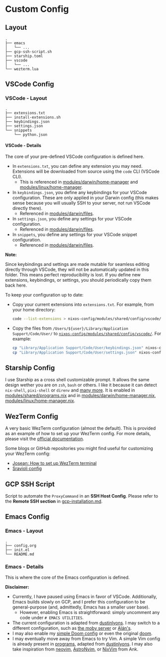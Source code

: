 # Custom Config

## Layout

```text
.
├── emacs
│   └── ...
├── gcp-ssh-script.sh
├── starship.toml
├── vscode
│   └── ...
└── wezterm.lua
```

## VSCode Config

### VSCode - Layout

```text
.
├── extensions.txt
├── install-extensions.sh
├── keybindings.json
├── settings.json
└── snippets
    └── python.json
```

#### VSCode - Details

The core of your pre-defined VSCode configuration is defined here.

+ In `extensions.txt`, you can define any extension you may need. Extensions will be downloaded from source using the `code` CLI (VSCode CLI).
  + This is referenced in [modules/darwin/home-manager](./../../darwin/home-manager.nix#L47-L50) and [modules/linux/home-manager](./../../linux/home-manager.nix#L27-L30).
+ In `keybindings.json`, you define any keybindings for your VSCode configuration. These are only applied in your Darwin config (this makes sense because you will usually SSH to your server, not run VSCode directly there).
  + Referenced in [modules/darwin/files](./../../darwin/files.nix#L27-L31).
+ In `settings.json`, you define any settings for your VSCode configuration.
  + Referenced in [modules/darwin/files](./../../darwin/files.nix#L32-L36).
+ In `snippets`, you define any settings for your VSCode snippet configuration.
  + Referenced in [modules/darwin/files](./../../darwin/files.nix#L38-L49).

**Note:**

Since keybindings and settings are made mutable for seamless editing directly through VSCode, they will not be automatically updated in this folder. This means perfect reproducibility is lost. If you define new extensions, keybindings, or settings, you should periodically copy them back here.

To keep your configuration up to date:

+ Copy your current extensions into `extensions.txt`. For example, from your home directory:

    ```bash
    code --list-extensions > nixos-config/modules/shared/config/vscode/extensions.txt
    ```

+ Copy the files from `/Users/${user}/Library/Application Support/Code/User/` to [`nixos-config/modules/shared/config/vscode/`](./vscode/keybindings.json). For example:

    ```bash
    cp "Library/Application Support/Code/User/keybindings.json" nixos-config/modules/shared/config/vscode/keybindings.json
    cp "Library/Application Support/Code/User/settings.json" nixos-config/modules/shared/config/vscode/settings.json
    ```

## Starship Config

I use Starship as a cross shell customizable prompt. It allows the same design wether you are on `zsh`, `bash` or others. I like it because it can detect `nix-shell`, `pixi-shell` or `direnv` and [many more](https://starship.rs/config/). It is enabled in [modules/shared/programs.nix](./../programs.nix#L28-L31) and in [modules/darwin/home-manager.nix](./../../darwin/home-manager.nix#L57-59), [modules/linux/home-manager.nix](./../../linux/home-manager.nix#L40-42).

## WezTerm Config

A very basic WezTerm configuration (almost the default). This is provided as an example of how to set up your WezTerm config. For more details, please visit the [official documentation](https://wezterm.org/config/files.html).

Some blogs or GitHub repositories you might find useful for customizing your WezTerm config:

+ [Josean: How to set up WezTerm terminal](https://www.josean.com/posts/how-to-setup-wezterm-terminal)
+ [Sravioli config](https://github.com/sravioli/wezterm)

## GCP SSH Script

Script to automate the `ProxyCommand` in an **SSH Host Config**. Please refer to the **Remote SSH section** in [gcp-installation.md](./../../../gcp-installation.md#remote-ssh).

## Emacs Config

### Emacs - Layout

```text
.
├── config.org
├── init.el
└── README.md
```

### Emacs - Details

This is where the core of the Emacs configuration is defined.

**Disclaimer:**

+ Currently, I have paused using Emacs in favor of VSCode. Additionally, Emacs builds slowly on GCP, and I prefer this configuration to be general-purpose (and, admittedly, Emacs has a smaller user base).
  + However, enabling Emacs is straightforward: simply uncomment any code under `# EMACS UTILITIES`.
+ The current configuration is adapted from [dustinlyons](https://github.com/dustinlyons/nixos-config/tree/main/modules/shared/config/emacs). I may switch to a different configuration, such as [the moby server](https://github.com/HugoHakem/nix-configs) or [Alán's](https://github.com/afermg/nix-configs).
+ I may also enable my [simple Doom config](https://github.com/HugoHakem/doom) or even the original [doom](https://github.com/doomemacs/doomemacs).
+ I may eventually move away from Emacs to try Vim. A simple Vim config is already present in [programs](./../programs.nix#L33-140), adapted from [dustinlyons](https://github.com/dustinlyons/nixos-config/blob/main/modules/shared/home-manager.nix#L100C3-L208). I may also take inspiration from [neovim](https://github.com/neovim/neovim), [AstroNvim](https://github.com/AstroNvim/AstroNvim), or [NixVim](https://github.com/leoank/neusis/tree/67fb98c19cffa1e21af03e042b20a2d611ce4c72/homes/common/dev/nixvim) from Ank.
